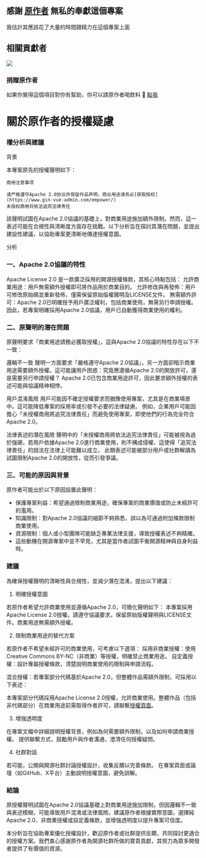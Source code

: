 ## 感謝 [原作者](https://www.gin-vue-admin.com/about/join.html) 無私的奉獻這個專案

我估計其應該花了大量的時間跟精力在這個專案上面

## 相關貢獻者

<a href="https://github.com/flipped-aurora/gin-vue-admin/graphs/contributors">
  <img src="https://contrib.rocks/image?repo=flipped-aurora/gin-vue-admin" />
</a>

### 捐贈原作者

如果你覺得這個項目對你有幫助，你可以請原作者喝飲料 :tropical_drink: [點我](https://www.gin-vue-admin.com/coffee/index.html)

# 關於原作者的授權疑慮

### 權分析與建議

背景

本專案原先的授權聲明如下：

```
商用注意事项

请严格遵守Apache 2.0协议并保留作品声明，商业用途请务必[获取授权](https://www.gin-vue-admin.com/empower/)  
未授权商用将依法追究法律责任
```

該聲明試圖在Apache 2.0協議的基礎上，對商業用途施加額外限制。然而，這一表述可能在合規性與清晰度方面存在挑戰。以下分析旨在探討其潛在問題，並提出建設性建議，以協助專案更清晰地傳達授權意圖。

分析

### 一、Apache 2.0協議的特性
Apache License 2.0 是一款廣泛採用的開源授權條款，其核心特點包括：
允許商業用途：用戶無需額外授權即可將作品用於商業目的。
允許修改與再發佈：用戶可修改原始碼並重新發佈，僅需保留原始版權聲明及LICENSE文件。
無需額外許可：Apache 2.0已明確授予用戶廣泛權利，包括商業使用，無需另行申請授權。
因此，若專案明確採用Apache 2.0協議，用戶已自動獲得商業使用的權利。

### 二、原聲明的潛在問題

原聲明要求「商業用途請務必獲取授權」，這與Apache 2.0協議的特性存在以下不一致：

邏輯不一致
聲明一方面要求「嚴格遵守Apache 2.0協議」，另一方面卻暗示商業用途需要額外授權。這可能讓用戶困惑：究竟應遵循Apache 2.0的開放許可，還是需要另行申請授權？
Apache 2.0已包含商業用途許可，因此要求額外授權的表述可能與協議精神相悖。

用戶混淆風險
用戶可能因不確定授權要求而猶豫使用專案，尤其是在商業場景中。這可能降低專案的採用率或引發不必要的法律疑慮。
例如，企業用戶可能因擔心「未授權商用將追究法律責任」而避免使用專案，即使他們的行為完全符合Apache 2.0。

法律表述的潛在風險
聲明中的「未授權商用將依法追究法律責任」可能被視為過於強硬。若用戶依據Apache 2.0進行商業使用，則不構成侵權，這使得「追究法律責任」的說法在法律上可能難以成立。
此類表述可能被部分用戶或社群解讀為試圖限制Apache 2.0的開放性，從而引發爭議。

### 三、可能的原因與背景

原作者可能出於以下原因設置此聲明：
- 保護專案利益：希望通過限制商業用途，確保專案的商業價值或防止未經許可的濫用。
- 知識限制：對Apache 2.0協議的細節不夠熟悉，誤以為可通過附加條款限制商業使用。
- 資源限制：個人或小型團隊可能缺乏專業法律支援，導致授權表述不夠精確。
- 這些動機在開源專案中並不罕見，尤其是當作者試圖平衡開源精神與自身利益時。

### 建議

為確保授權聲明的清晰性與合規性，並減少潛在混淆，提出以下建議：

1. 明確授權意圖

若原作者希望允許商業使用並遵循Apache 2.0，可簡化聲明如下：
本專案採用Apache License 2.0授權。請遵守協議要求，保留原始版權聲明與LICENSE文件。商業用途無需額外授權。

2. 限制商業用途的替代方案

若原作者不希望未經許可的商業使用，可考慮以下選項：
採用非商業授權：使用Creative Commons BY-NC（非商業）等授權，明確禁止商業用途。
自定義授權：設計專屬授權條款，清楚說明商業使用的限制與申請流程。

混合授權：若專案部分代碼基於Apache 2.0，但整體作品需額外限制，可採用以下表述：

本專案部分代碼採用Apache License 2.0授權，允許商業使用。整體作品（包括非代碼部分）在商業用途前需取得作者許可，請聯繫[授權頁面](https://www.gin-vue-admin.com/empower/)。

3. 增強透明度

在專案文檔中詳細說明授權背景，例如為何需要額外限制，以及如何申請商業授權。
提供聯繫方式，鼓勵用戶與作者溝通，澄清任何授權疑問。

4. 社群對話

若可能，公開與開源社群討論授權設計，收集反饋以完善條款。
在專案頁面或論壇（如GitHub、X平台）主動說明授權意圖，避免誤解。

### 結論

原授權聲明試圖在Apache 2.0協議基礎上對商業用途施加限制，但因邏輯不一致與表述模糊，可能導致用戶混淆或法律風險。建議原作者根據實際意圖，選擇純Apache 2.0、非商業授權或自定義條款，並增強透明度以提升專案可信度。

本分析旨在協助專案優化授權設計，歡迎原作者或社群提供反饋，共同探討更適合的授權方案。我們衷心感謝原作者為開源社群所做的寶貴貢獻，其努力為眾多開發者提供了有價值的資源。
